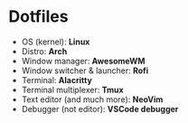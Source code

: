# Dotfiles
* OS (kernel): **Linux**
* Distro: **Arch**
* Window manager: **AwesomeWM**
* Window switcher & launcher: **Rofi**
* Terminal: **Alacritty**
* Terminal multiplexer: **Tmux**
* Text editor (and much more): **NeoVim**
* Debugger (not editor): **VSCode debugger**
